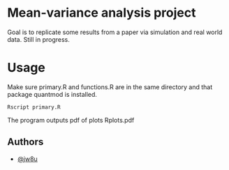 # Mean-variance analysis project

Goal is to replicate some results from a paper via simulation and real world data. Still in progress.

# Usage

Make sure primary.R and functions.R are in the same directory and that package quantmod is installed.
```
Rscript primary.R
```
The program outputs pdf of plots Rplots.pdf 

## Authors

- [@jw8u](https://www.github.com/jw8u)
